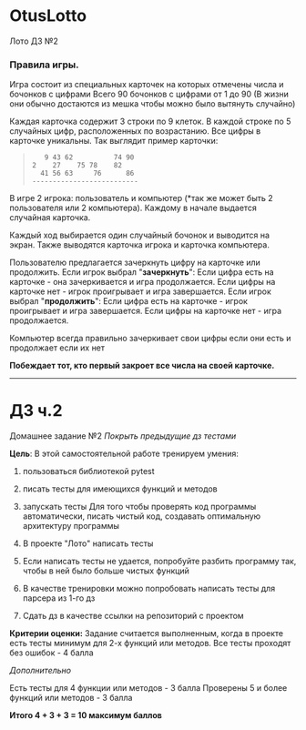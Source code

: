 # OtusLotto
Лото ДЗ №2

### Правила игры.

Игра состоит из специальных карточек на которых отмечены числа и бочонков с цифрами
Всего 90 бочонков с цифрами от 1 до 90 (В жизни они обычно достаются из мешка чтобы можно было вытянуть случайно)

Каждая карточка содержит 3 строки по 9 клеток. В каждой строке по 5 случайных цифр, 
расположенных по возрастанию. Все цифры в карточке уникальны. Так выглядит пример карточки:


>````--------------------------
>    9 43 62          74 90
> 2    27    75 78    82
>   41 56 63     76      86 
>--------------------------

В игре 2 игрока: пользователь и компьютер (*так же может быть 2 пользователя или 2 компьютера). 
Каждому в начале выдается случайная карточка. 

Каждый ход выбирается один случайный бочонок и выводится на экран.
Также выводятся карточка игрока и карточка компьютера.

Пользователю предлагается зачеркнуть цифру на карточке или продолжить.
Если игрок выбрал "**зачеркнуть**":
	Если цифра есть на карточке - она зачеркивается и игра продолжается.
	Если цифры на карточке нет - игрок проигрывает и игра завершается.
Если игрок выбрал "**продолжить**":
	Если цифра есть на карточке - игрок проигрывает и игра завершается.
	Если цифры на карточке нет - игра продолжается.
    
Компьютер всегда правильно зачеркивает свои цифры если они есть и продолжает если их нет
	
**Побеждает тот, кто первый закроет все числа на своей карточке.**

----------
**ДЗ ч.2**
==========
Домашнее задание №2
_Покрыть предыдущие дз тестами_

**Цель**: В этой самостоятельной работе тренируем умения: 

1. пользоваться библиотекой pytest 
2. писать тесты для имеющихся функций и методов 
3. запускать тесты Для того чтобы проверять код программы автоматически, писать чистый код, создавать оптимальную архитектуру программы

1. В проекте "Лото" написать тесты
2. Если написать тесты не удается, попробуйте разбить программу так, чтобы в ней было больше чистых функций
3. В качестве тренировки можно попробовать написать тесты для парсера из 1-го дз
4. Сдать дз в качестве ссылки на репозиторий с проектом

**Критерии оценки:** 
Задание считается выполненным, когда в проекте есть тесты минимум для 2-х функций или методов. Все тесты проходят без ошибок - 4 балла

_Дополнительно_

Есть тесты для 4 функции или методов - 3 балла
Проверены 5 и более функций или методов - 3 балла

**Итого 4 + 3 + 3 = 10 максимум баллов**